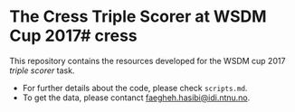 # The Cress Triple Scorer at WSDM Cup 2017# cress


This repository contains the resources developed for the WSDM cup 2017 *triple scorer* task.

- For further details about the code, please check `scripts.md`.
- To get the data, please contanct <faegheh.hasibi@idi.ntnu.no>.

